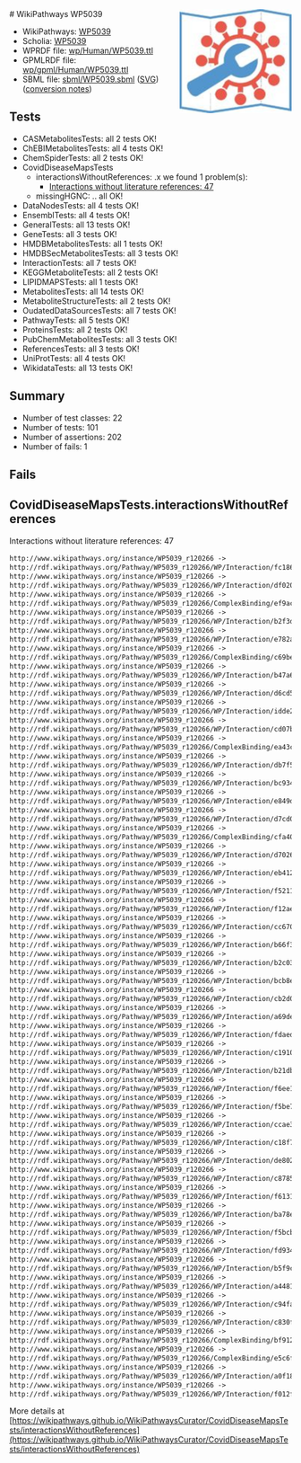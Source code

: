 <img style="float: right; width: 200px" src="../logo.png" />
# WikiPathways WP5039

* WikiPathways: [WP5039](https://identifiers.org/wikipathways:WP5039)
* Scholia: [WP5039](https://scholia.toolforge.org/wikipathways/WP5039)
* WPRDF file: [wp/Human/WP5039.ttl](../wp/Human/WP5039.ttl)
* GPMLRDF file: [wp/gpml/Human/WP5039.ttl](../wp/gpml/Human/WP5039.ttl)
* SBML file: [sbml/WP5039.sbml](../sbml/WP5039.sbml) ([SVG](../sbml/WP5039.svg)) ([conversion notes](../sbml/WP5039.txt))

## Tests
* CASMetabolitesTests: all 2 tests OK!
* ChEBIMetabolitesTests: all 4 tests OK!
* ChemSpiderTests: all 2 tests OK!
* CovidDiseaseMapsTests
    * interactionsWithoutReferences: .x we found 1 problem(s):
        * [Interactions without literature references: 47](#9701cd45)
    * missingHGNC: .. all OK!
* DataNodesTests: all 4 tests OK!
* EnsemblTests: all 4 tests OK!
* GeneralTests: all 13 tests OK!
* GeneTests: all 3 tests OK!
* HMDBMetabolitesTests: all 1 tests OK!
* HMDBSecMetabolitesTests: all 3 tests OK!
* InteractionTests: all 7 tests OK!
* KEGGMetaboliteTests: all 2 tests OK!
* LIPIDMAPSTests: all 1 tests OK!
* MetabolitesTests: all 14 tests OK!
* MetaboliteStructureTests: all 2 tests OK!
* OudatedDataSourcesTests: all 7 tests OK!
* PathwayTests: all 5 tests OK!
* ProteinsTests: all 2 tests OK!
* PubChemMetabolitesTests: all 3 tests OK!
* ReferencesTests: all 3 tests OK!
* UniProtTests: all 4 tests OK!
* WikidataTests: all 13 tests OK!


## Summary

* Number of test classes: 22
* Number of tests: 101
* Number of assertions: 202
* Number of fails: 1

## Fails

<a name="9701cd45" />

## CovidDiseaseMapsTests.interactionsWithoutReferences

Interactions without literature references: 47
```
http://www.wikipathways.org/instance/WP5039_r120266 -> http://rdf.wikipathways.org/Pathway/WP5039_r120266/WP/Interaction/fc186
http://www.wikipathways.org/instance/WP5039_r120266 -> http://rdf.wikipathways.org/Pathway/WP5039_r120266/WP/Interaction/df020
http://www.wikipathways.org/instance/WP5039_r120266 -> http://rdf.wikipathways.org/Pathway/WP5039_r120266/ComplexBinding/ef9ac
http://www.wikipathways.org/instance/WP5039_r120266 -> http://rdf.wikipathways.org/Pathway/WP5039_r120266/WP/Interaction/b2f3d
http://www.wikipathways.org/instance/WP5039_r120266 -> http://rdf.wikipathways.org/Pathway/WP5039_r120266/WP/Interaction/e782a
http://www.wikipathways.org/instance/WP5039_r120266 -> http://rdf.wikipathways.org/Pathway/WP5039_r120266/ComplexBinding/c69be
http://www.wikipathways.org/instance/WP5039_r120266 -> http://rdf.wikipathways.org/Pathway/WP5039_r120266/WP/Interaction/b47a6
http://www.wikipathways.org/instance/WP5039_r120266 -> http://rdf.wikipathways.org/Pathway/WP5039_r120266/WP/Interaction/d6cd5
http://www.wikipathways.org/instance/WP5039_r120266 -> http://rdf.wikipathways.org/Pathway/WP5039_r120266/WP/Interaction/idde2be3e1
http://www.wikipathways.org/instance/WP5039_r120266 -> http://rdf.wikipathways.org/Pathway/WP5039_r120266/WP/Interaction/cd07b
http://www.wikipathways.org/instance/WP5039_r120266 -> http://rdf.wikipathways.org/Pathway/WP5039_r120266/ComplexBinding/ea43c
http://www.wikipathways.org/instance/WP5039_r120266 -> http://rdf.wikipathways.org/Pathway/WP5039_r120266/WP/Interaction/db7f5
http://www.wikipathways.org/instance/WP5039_r120266 -> http://rdf.wikipathways.org/Pathway/WP5039_r120266/WP/Interaction/bc934
http://www.wikipathways.org/instance/WP5039_r120266 -> http://rdf.wikipathways.org/Pathway/WP5039_r120266/WP/Interaction/e849d
http://www.wikipathways.org/instance/WP5039_r120266 -> http://rdf.wikipathways.org/Pathway/WP5039_r120266/WP/Interaction/d7cd0
http://www.wikipathways.org/instance/WP5039_r120266 -> http://rdf.wikipathways.org/Pathway/WP5039_r120266/ComplexBinding/cfa40
http://www.wikipathways.org/instance/WP5039_r120266 -> http://rdf.wikipathways.org/Pathway/WP5039_r120266/WP/Interaction/d7026
http://www.wikipathways.org/instance/WP5039_r120266 -> http://rdf.wikipathways.org/Pathway/WP5039_r120266/WP/Interaction/eb412
http://www.wikipathways.org/instance/WP5039_r120266 -> http://rdf.wikipathways.org/Pathway/WP5039_r120266/WP/Interaction/f5211
http://www.wikipathways.org/instance/WP5039_r120266 -> http://rdf.wikipathways.org/Pathway/WP5039_r120266/WP/Interaction/f12ae
http://www.wikipathways.org/instance/WP5039_r120266 -> http://rdf.wikipathways.org/Pathway/WP5039_r120266/WP/Interaction/cc670
http://www.wikipathways.org/instance/WP5039_r120266 -> http://rdf.wikipathways.org/Pathway/WP5039_r120266/WP/Interaction/b66f3
http://www.wikipathways.org/instance/WP5039_r120266 -> http://rdf.wikipathways.org/Pathway/WP5039_r120266/WP/Interaction/b2c03
http://www.wikipathways.org/instance/WP5039_r120266 -> http://rdf.wikipathways.org/Pathway/WP5039_r120266/WP/Interaction/bcb8e
http://www.wikipathways.org/instance/WP5039_r120266 -> http://rdf.wikipathways.org/Pathway/WP5039_r120266/WP/Interaction/cb2d0
http://www.wikipathways.org/instance/WP5039_r120266 -> http://rdf.wikipathways.org/Pathway/WP5039_r120266/WP/Interaction/a69de
http://www.wikipathways.org/instance/WP5039_r120266 -> http://rdf.wikipathways.org/Pathway/WP5039_r120266/WP/Interaction/fdaed
http://www.wikipathways.org/instance/WP5039_r120266 -> http://rdf.wikipathways.org/Pathway/WP5039_r120266/WP/Interaction/c1910
http://www.wikipathways.org/instance/WP5039_r120266 -> http://rdf.wikipathways.org/Pathway/WP5039_r120266/WP/Interaction/b21db
http://www.wikipathways.org/instance/WP5039_r120266 -> http://rdf.wikipathways.org/Pathway/WP5039_r120266/WP/Interaction/f6ee1
http://www.wikipathways.org/instance/WP5039_r120266 -> http://rdf.wikipathways.org/Pathway/WP5039_r120266/WP/Interaction/f5be7
http://www.wikipathways.org/instance/WP5039_r120266 -> http://rdf.wikipathways.org/Pathway/WP5039_r120266/WP/Interaction/ccae3
http://www.wikipathways.org/instance/WP5039_r120266 -> http://rdf.wikipathways.org/Pathway/WP5039_r120266/WP/Interaction/c18f7
http://www.wikipathways.org/instance/WP5039_r120266 -> http://rdf.wikipathways.org/Pathway/WP5039_r120266/WP/Interaction/de802
http://www.wikipathways.org/instance/WP5039_r120266 -> http://rdf.wikipathways.org/Pathway/WP5039_r120266/WP/Interaction/c8785
http://www.wikipathways.org/instance/WP5039_r120266 -> http://rdf.wikipathways.org/Pathway/WP5039_r120266/WP/Interaction/f6131
http://www.wikipathways.org/instance/WP5039_r120266 -> http://rdf.wikipathways.org/Pathway/WP5039_r120266/WP/Interaction/ba78e
http://www.wikipathways.org/instance/WP5039_r120266 -> http://rdf.wikipathways.org/Pathway/WP5039_r120266/WP/Interaction/f5bcb
http://www.wikipathways.org/instance/WP5039_r120266 -> http://rdf.wikipathways.org/Pathway/WP5039_r120266/WP/Interaction/fd934
http://www.wikipathways.org/instance/WP5039_r120266 -> http://rdf.wikipathways.org/Pathway/WP5039_r120266/WP/Interaction/b5f9c
http://www.wikipathways.org/instance/WP5039_r120266 -> http://rdf.wikipathways.org/Pathway/WP5039_r120266/WP/Interaction/a4481
http://www.wikipathways.org/instance/WP5039_r120266 -> http://rdf.wikipathways.org/Pathway/WP5039_r120266/WP/Interaction/c94fa
http://www.wikipathways.org/instance/WP5039_r120266 -> http://rdf.wikipathways.org/Pathway/WP5039_r120266/WP/Interaction/c830f
http://www.wikipathways.org/instance/WP5039_r120266 -> http://rdf.wikipathways.org/Pathway/WP5039_r120266/ComplexBinding/bf912
http://www.wikipathways.org/instance/WP5039_r120266 -> http://rdf.wikipathways.org/Pathway/WP5039_r120266/ComplexBinding/e5c6f
http://www.wikipathways.org/instance/WP5039_r120266 -> http://rdf.wikipathways.org/Pathway/WP5039_r120266/WP/Interaction/a0f18
http://www.wikipathways.org/instance/WP5039_r120266 -> http://rdf.wikipathways.org/Pathway/WP5039_r120266/WP/Interaction/f012f
```

More details at [https://wikipathways.github.io/WikiPathwaysCurator/CovidDiseaseMapsTests/interactionsWithoutReferences](https://wikipathways.github.io/WikiPathwaysCurator/CovidDiseaseMapsTests/interactionsWithoutReferences)

